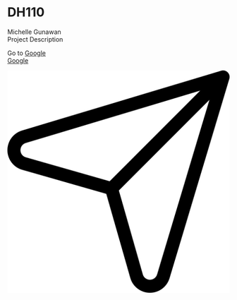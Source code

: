 # DH110
 Michelle Gunawan  
 Project Description  
 
Go to [Google](https://www.google.com/)  
<a href="https://www.google.com/">Google</a>

![dummy image](send.png)
